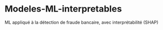 # Modeles-ML-interpretables
ML appliqué à la détection de fraude bancaire, avec interprétabilité (SHAP) 
